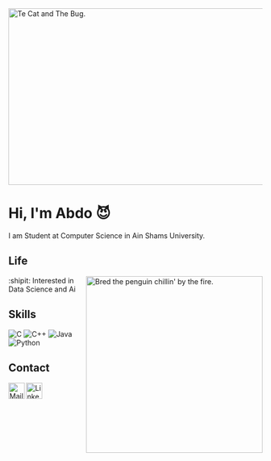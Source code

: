 <img align="center" alt="Te Cat and The Bug." height="350" width="1000" src="https://media.giphy.com/media/vrxxqQbyRxYi6scCjT/giphy.gif" />

# Hi, I'm Abdo 😈

I am Student at Computer Science in Ain Shams University.

## Life

<img align="right" alt="Bred the penguin chillin' by the fire." width="350" src="https://github.com/cszach/cszach/blob/master/img/Fire.gif" />

:shipit: Interested in Data Science and Ai


## Skills

![C](https://img.shields.io/badge/C-A8B9CC?logo=c&logoColor=white&style=for-the-badge)
![C++](https://img.shields.io/badge/C++-00599C?logo=cplusplus&logoColor=white&style=for-the-badge)
![Java](https://img.shields.io/badge/Java-F8981D?logo=java&logoColor=white&style=for-the-badge)
![Python](https://img.shields.io/badge/Python-3776AB?logo=python&logoColor=white&style=for-the-badge)
## Contact
<a href="mailto:ahamdi1582636@gmail.com">
    <img height="32" align="left" alt="Mail" src="https://github.com/cszach/cszach/blob/master/img/icons/gmail.png" />
</a>

<a href="[https://www.linkedin.com/in/abdo-hamdi/]">
    <img height="32" align="left" alt="LinkedIn" src="https://github.com/cszach/cszach/blob/master/img/icons/linkedin.png" />
</a>
